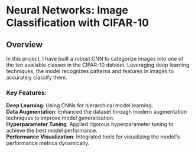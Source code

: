 # Neural Networks: Image Classification with CIFAR-10

## Overview
In this project, I have built a robust CNN to categorize images into one of the ten available classes in the CIFAR-10 dataset. Leveraging deep learning techniques, the model recognizes patterns and features in images to accurately classify them.<br>

### Key Features: <br>
**Deep Learning**: Using CNNs for hierarchical model learning.<br>
**Data Augmentation**: Enhanced the dataset through modern augmentation techniques to improve model generalization.<br>
**Hyperparameter Tuning**: Applied rigorous hyperparameter tuning to achieve the best model performance.<br>
**Performance Visualization**: Integrated tools for visualizing the model's performance metrics dynamically.<br>
